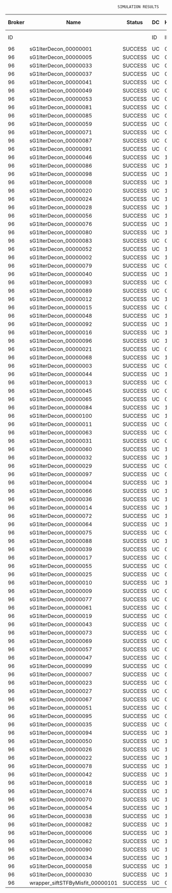 

                                                     SIMULATION RESULTS

|Broker|         Name         | Status|  DC  |Host|Host PEs |VM|   VM PEs|   VM MIPS|ActivityLen|StartTime|FinishTime|ExecTime
|------|----------------------|-------|------|----|---------|--|---------|----------|-----------|---------|----------|--------
|    ID|                      |       |    ID|  ID|CPU cores|ID|CPU cores|        MI|         MI|  Seconds|   Seconds| Seconds
|    96| sG1IterDecon_00000001|SUCCESS|    UC|   0|       12|384|        2|    1000.0|      56150| 109614.3|  110317.1|   702.8
|    96| sG1IterDecon_00000005|SUCCESS|    UC|   0|       12|384|        2|    1000.0|      56150| 109614.3|  110317.1|   702.8
|    96| sG1IterDecon_00000033|SUCCESS|    UC|   0|       12|384|        2|    1000.0|      56150| 109614.3|  110317.1|   702.8
|    96| sG1IterDecon_00000037|SUCCESS|    UC|   0|       12|384|        2|    1000.0|      56150| 109614.3|  110317.1|   702.8
|    96| sG1IterDecon_00000041|SUCCESS|    UC|   0|       12|384|        2|    1000.0|      56150| 109614.3|  110317.1|   702.8
|    96| sG1IterDecon_00000049|SUCCESS|    UC|   0|       12|384|        2|    1000.0|      56150| 109614.3|  110317.1|   702.8
|    96| sG1IterDecon_00000053|SUCCESS|    UC|   0|       12|384|        2|    1000.0|      56150| 109614.3|  110317.1|   702.8
|    96| sG1IterDecon_00000081|SUCCESS|    UC|   0|       12|384|        2|    1000.0|      56150| 109614.3|  110317.1|   702.8
|    96| sG1IterDecon_00000085|SUCCESS|    UC|   0|       12|384|        2|    1000.0|      56150| 109614.3|  110317.1|   702.8
|    96| sG1IterDecon_00000059|SUCCESS|    UC|   0|       12|386|        2|    1000.0|      56150| 109614.3|  110317.1|   702.8
|    96| sG1IterDecon_00000071|SUCCESS|    UC|   0|       12|386|        2|    1000.0|      56150| 109614.3|  110317.1|   702.8
|    96| sG1IterDecon_00000087|SUCCESS|    UC|   0|       12|386|        2|    1000.0|      56150| 109614.3|  110317.1|   702.8
|    96| sG1IterDecon_00000091|SUCCESS|    UC|   0|       12|386|        2|    1000.0|      56150| 109614.3|  110317.1|   702.8
|    96| sG1IterDecon_00000046|SUCCESS|    UC|   1|       12|385|        2|    1000.0|      56150| 109614.3|  110317.1|   702.8
|    96| sG1IterDecon_00000086|SUCCESS|    UC|   1|       12|385|        2|    1000.0|      56150| 109614.3|  110317.1|   702.8
|    96| sG1IterDecon_00000098|SUCCESS|    UC|   1|       12|385|        2|    1000.0|      56150| 109614.3|  110317.1|   702.8
|    96| sG1IterDecon_00000008|SUCCESS|    UC|   1|       12|387|        2|    1000.0|      56150| 109614.3|  110317.1|   702.8
|    96| sG1IterDecon_00000020|SUCCESS|    UC|   1|       12|387|        2|    1000.0|      56150| 109614.3|  110317.1|   702.8
|    96| sG1IterDecon_00000024|SUCCESS|    UC|   1|       12|387|        2|    1000.0|      56150| 109614.3|  110317.1|   702.8
|    96| sG1IterDecon_00000028|SUCCESS|    UC|   1|       12|387|        2|    1000.0|      56150| 109614.3|  110317.1|   702.8
|    96| sG1IterDecon_00000056|SUCCESS|    UC|   1|       12|387|        2|    1000.0|      56150| 109614.3|  110317.1|   702.8
|    96| sG1IterDecon_00000076|SUCCESS|    UC|   1|       12|387|        2|    1000.0|      56150| 109614.3|  110317.1|   702.8
|    96| sG1IterDecon_00000080|SUCCESS|    UC|   1|       12|387|        2|    1000.0|      56150| 109614.3|  110317.1|   702.8
|    96| sG1IterDecon_00000083|SUCCESS|    UC|   0|       12|386|        2|    1000.0|      59381| 109614.3|  110351.3|   736.9
|    96| sG1IterDecon_00000052|SUCCESS|    UC|   1|       12|387|        2|    1000.0|      61375| 109614.3|  110364.2|   749.9
|    96| sG1IterDecon_00000002|SUCCESS|    UC|   1|       12|385|        2|    1000.0|      60450| 109614.3|  110365.1|   750.8
|    96| sG1IterDecon_00000079|SUCCESS|    UC|   0|       12|386|        2|    1000.0|      83667| 109614.3|  110594.2|   979.8
|    96| sG1IterDecon_00000040|SUCCESS|    UC|   1|       12|387|        2|    1000.0|      91200| 109614.3|  110619.7|  1005.4
|    96| sG1IterDecon_00000093|SUCCESS|    UC|   0|       12|384|        2|    1000.0|      96311| 109614.3|  110639.0|  1024.7
|    96| sG1IterDecon_00000089|SUCCESS|    UC|   0|       12|384|        2|    1000.0|     115702| 109614.3|  110784.9|  1170.5
|    96| sG1IterDecon_00000012|SUCCESS|    UC|   1|       12|387|        2|    1000.0|     117306| 109614.3|  110828.6|  1214.2
|    96| sG1IterDecon_00000015|SUCCESS|    UC|   0|       12|386|        2|    1000.0|     115126| 109614.3|  110894.2|  1279.9
|    96| sG1IterDecon_00000048|SUCCESS|    UC|   1|       12|387|        2|    1000.0|     131219| 109614.3|  110933.3|  1319.0
|    96| sG1IterDecon_00000092|SUCCESS|    UC|   1|       12|387|        2|    1000.0|     135995| 109614.3|  110967.0|  1352.7
|    96| sG1IterDecon_00000016|SUCCESS|    UC|   1|       12|387|        2|    1000.0|     144034| 109614.3|  111019.6|  1405.3
|    96| sG1IterDecon_00000096|SUCCESS|    UC|   1|       12|387|        2|    1000.0|     146964| 109614.3|  111037.3|  1423.0
|    96| sG1IterDecon_00000021|SUCCESS|    UC|   0|       12|384|        2|    1000.0|     156382| 109614.3|  111071.5|  1457.2
|    96| sG1IterDecon_00000068|SUCCESS|    UC|   1|       12|387|        2|    1000.0|     162933| 109614.3|  111125.6|  1511.3
|    96| sG1IterDecon_00000003|SUCCESS|    UC|   0|       12|386|        2|    1000.0|     143490| 109614.3|  111149.8|  1535.5
|    96| sG1IterDecon_00000044|SUCCESS|    UC|   1|       12|387|        2|    1000.0|     168756| 109614.3|  111154.6|  1540.3
|    96| sG1IterDecon_00000013|SUCCESS|    UC|   0|       12|384|        2|    1000.0|     173487| 109614.3|  111183.5|  1569.1
|    96| sG1IterDecon_00000045|SUCCESS|    UC|   0|       12|384|        2|    1000.0|     193935| 109614.3|  111306.8|  1692.5
|    96| sG1IterDecon_00000065|SUCCESS|    UC|   0|       12|384|        2|    1000.0|     195345| 109614.3|  111314.6|  1700.3
|    96| sG1IterDecon_00000084|SUCCESS|    UC|   1|       12|387|        2|    1000.0|     231134| 109614.3|  111435.9|  1821.5
|    96| sG1IterDecon_00000100|SUCCESS|    UC|   1|       12|387|        2|    1000.0|     237950| 109614.3|  111463.1|  1848.7
|    96| sG1IterDecon_00000011|SUCCESS|    UC|   0|       12|386|        2|    1000.0|     182930| 109614.3|  111487.4|  1873.1
|    96| sG1IterDecon_00000063|SUCCESS|    UC|   0|       12|386|        2|    1000.0|     188230| 109614.3|  111529.8|  1915.5
|    96| sG1IterDecon_00000031|SUCCESS|    UC|   0|       12|386|        2|    1000.0|     190673| 109614.3|  111548.3|  1934.0
|    96| sG1IterDecon_00000060|SUCCESS|    UC|   1|       12|387|        2|    1000.0|     265578| 109614.3|  111560.1|  1945.8
|    96| sG1IterDecon_00000032|SUCCESS|    UC|   1|       12|387|        2|    1000.0|     270491| 109614.3|  111574.9|  1960.6
|    96| sG1IterDecon_00000029|SUCCESS|    UC|   0|       12|384|        2|    1000.0|     252025| 109614.3|  111598.1|  1983.8
|    96| sG1IterDecon_00000097|SUCCESS|    UC|   0|       12|384|        2|    1000.0|     274532| 109614.3|  111699.4|  2085.1
|    96| sG1IterDecon_00000004|SUCCESS|    UC|   1|       12|387|        2|    1000.0|     334964| 109614.3|  111736.1|  2121.8
|    96| sG1IterDecon_00000066|SUCCESS|    UC|   1|       12|385|        2|    1000.0|     190704| 109614.3|  111737.7|  2123.3
|    96| sG1IterDecon_00000036|SUCCESS|    UC|   1|       12|387|        2|    1000.0|     337139| 109614.3|  111740.5|  2126.1
|    96| sG1IterDecon_00000014|SUCCESS|    UC|   1|       12|385|        2|    1000.0|     197394| 109614.3|  111804.5|  2190.2
|    96| sG1IterDecon_00000072|SUCCESS|    UC|   1|       12|387|        2|    1000.0|     387256| 109614.3|  111815.7|  2201.4
|    96| sG1IterDecon_00000064|SUCCESS|    UC|   1|       12|387|        2|    1000.0|     394582| 109614.3|  111823.1|  2208.8
|    96| sG1IterDecon_00000075|SUCCESS|    UC|   0|       12|386|        2|    1000.0|     234888| 109614.3|  111859.8|  2245.5
|    96| sG1IterDecon_00000088|SUCCESS|    UC|   1|       12|387|        2|    1000.0|     467079| 109614.3|  111895.6|  2281.3
|    96| sG1IterDecon_00000039|SUCCESS|    UC|   0|       12|386|        2|    1000.0|     244204| 109614.3|  111920.8|  2306.4
|    96| sG1IterDecon_00000017|SUCCESS|    UC|   0|       12|384|        2|    1000.0|     341331| 109614.3|  111966.8|  2352.4
|    96| sG1IterDecon_00000055|SUCCESS|    UC|   0|       12|386|        2|    1000.0|     255737| 109614.3|  111990.3|  2376.0
|    96| sG1IterDecon_00000025|SUCCESS|    UC|   0|       12|384|        2|    1000.0|     358800| 109614.3|  112028.1|  2413.8
|    96| sG1IterDecon_00000010|SUCCESS|    UC|   1|       12|385|        2|    1000.0|     225339| 109614.3|  112070.9|  2456.6
|    96| sG1IterDecon_00000009|SUCCESS|    UC|   0|       12|384|        2|    1000.0|     391043| 109614.3|  112124.9|  2510.6
|    96| sG1IterDecon_00000077|SUCCESS|    UC|   0|       12|384|        2|    1000.0|     424669| 109614.3|  112209.0|  2594.7
|    96| sG1IterDecon_00000061|SUCCESS|    UC|   0|       12|384|        2|    1000.0|     449668| 109614.3|  112258.9|  2644.6
|    96| sG1IterDecon_00000019|SUCCESS|    UC|   0|       12|386|        2|    1000.0|     310565| 109614.3|  112293.3|  2678.9
|    96| sG1IterDecon_00000043|SUCCESS|    UC|   0|       12|386|        2|    1000.0|     315524| 109614.3|  112318.0|  2703.7
|    96| sG1IterDecon_00000073|SUCCESS|    UC|   0|       12|384|        2|    1000.0|     514833| 109614.3|  112356.9|  2742.6
|    96| sG1IterDecon_00000069|SUCCESS|    UC|   0|       12|384|        2|    1000.0|     517533| 109614.3|  112359.6|  2745.3
|    96| sG1IterDecon_00000057|SUCCESS|    UC|   0|       12|384|        2|    1000.0|     548071| 109614.3|  112390.2|  2775.8
|    96| sG1IterDecon_00000047|SUCCESS|    UC|   0|       12|386|        2|    1000.0|     378587| 109614.3|  112602.2|  2987.9
|    96| sG1IterDecon_00000099|SUCCESS|    UC|   0|       12|386|        2|    1000.0|     388369| 109614.3|  112641.2|  3026.9
|    96| sG1IterDecon_00000007|SUCCESS|    UC|   0|       12|386|        2|    1000.0|     417184| 109614.3|  112742.5|  3128.1
|    96| sG1IterDecon_00000023|SUCCESS|    UC|   0|       12|386|        2|    1000.0|     440432| 109614.3|  112812.3|  3198.0
|    96| sG1IterDecon_00000027|SUCCESS|    UC|   0|       12|386|        2|    1000.0|     452997| 109614.3|  112843.7|  3229.4
|    96| sG1IterDecon_00000067|SUCCESS|    UC|   0|       12|386|        2|    1000.0|     473732| 109614.3|  112885.2|  3270.9
|    96| sG1IterDecon_00000051|SUCCESS|    UC|   0|       12|386|        2|    1000.0|     478427| 109614.3|  112892.3|  3278.0
|    96| sG1IterDecon_00000095|SUCCESS|    UC|   0|       12|386|        2|    1000.0|     485151| 109614.3|  112899.1|  3284.7
|    96| sG1IterDecon_00000035|SUCCESS|    UC|   0|       12|386|        2|    1000.0|     493480| 109614.3|  112907.3|  3293.0
|    96| sG1IterDecon_00000094|SUCCESS|    UC|   1|       12|385|        2|    1000.0|     318396| 109614.3|  112909.5|  3295.2
|    96| sG1IterDecon_00000050|SUCCESS|    UC|   1|       12|385|        2|    1000.0|     318735| 109614.3|  112912.4|  3298.1
|    96| sG1IterDecon_00000026|SUCCESS|    UC|   1|       12|385|        2|    1000.0|     322630| 109614.3|  112943.6|  3329.3
|    96| sG1IterDecon_00000022|SUCCESS|    UC|   1|       12|385|        2|    1000.0|     357190| 109614.3|  113204.5|  3590.2
|    96| sG1IterDecon_00000078|SUCCESS|    UC|   1|       12|385|        2|    1000.0|     360476| 109614.3|  113227.7|  3613.4
|    96| sG1IterDecon_00000042|SUCCESS|    UC|   1|       12|385|        2|    1000.0|     368699| 109614.3|  113281.5|  3667.1
|    96| sG1IterDecon_00000018|SUCCESS|    UC|   1|       12|385|        2|    1000.0|     414263| 109614.3|  113556.0|  3941.6
|    96| sG1IterDecon_00000074|SUCCESS|    UC|   1|       12|385|        2|    1000.0|     424552| 109614.3|  113612.8|  3998.4
|    96| sG1IterDecon_00000070|SUCCESS|    UC|   1|       12|385|        2|    1000.0|     448310| 109614.3|  113731.6|  4117.3
|    96| sG1IterDecon_00000054|SUCCESS|    UC|   1|       12|385|        2|    1000.0|     450508| 109614.3|  113741.6|  4127.2
|    96| sG1IterDecon_00000038|SUCCESS|    UC|   1|       12|385|        2|    1000.0|     477933| 109614.3|  113851.3|  4236.9
|    96| sG1IterDecon_00000082|SUCCESS|    UC|   1|       12|385|        2|    1000.0|     479541| 109614.3|  113857.0|  4242.7
|    96| sG1IterDecon_00000006|SUCCESS|    UC|   1|       12|385|        2|    1000.0|     495411| 109614.3|  113904.7|  4290.4
|    96| sG1IterDecon_00000062|SUCCESS|    UC|   1|       12|385|        2|    1000.0|     512294| 109614.3|  113946.9|  4332.6
|    96| sG1IterDecon_00000090|SUCCESS|    UC|   1|       12|385|        2|    1000.0|     525791| 109614.3|  113973.9|  4359.6
|    96| sG1IterDecon_00000034|SUCCESS|    UC|   1|       12|385|        2|    1000.0|     550026| 109614.3|  114010.3|  4396.0
|    96| sG1IterDecon_00000058|SUCCESS|    UC|   1|       12|385|        2|    1000.0|     559233| 109614.3|  114019.5|  4405.2
|    96| sG1IterDecon_00000030|SUCCESS|    UC|   1|       12|385|        2|    1000.0|     560188| 109614.3|  114020.5|  4406.2
|    96|wrapper_siftSTFByMisfit_00000101|SUCCESS|    UC|   0|       12|384|        2|    1000.0|      13510| 114020.5|  114034.1|    13.5

